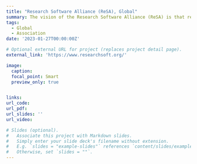 ```yaml
---
title: "Research Software Alliance (ReSA), Global"
summary: The vision of the Research Software Alliance (ReSA) is that research software and those who develop and maintain it are recognised and valued as fundamental and vital to research worldwide.
tags:
  - Global
  - Association
date: '2023-01-27T00:00:00Z'

# Optional external URL for project (replaces project detail page).
external_link: 'https://www.researchsoft.org/'

image:
  caption: 
  focal_point: Smart
  preview_only: true


links:
url_code: 
url_pdf: 
url_slides: ''
url_video: 

# Slides (optional).
#   Associate this project with Markdown slides.
#   Simply enter your slide deck's filename without extension.
#   E.g. `slides = "example-slides"` references `content/slides/example-slides.md`.
#   Otherwise, set `slides = ""`.
---
```


